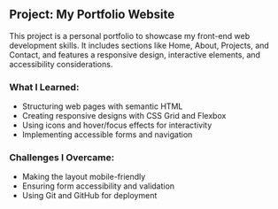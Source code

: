 ## Project: My Portfolio Website

This project is a personal portfolio to showcase my front-end web development skills. It includes sections like Home, About, Projects, and Contact, and features a responsive design, interactive elements, and accessibility considerations.

### What I Learned:
- Structuring web pages with semantic HTML
- Creating responsive designs with CSS Grid and Flexbox
- Using icons and hover/focus effects for interactivity
- Implementing accessible forms and navigation

### Challenges I Overcame:
- Making the layout mobile-friendly
- Ensuring form accessibility and validation
- Using Git and GitHub for deployment
